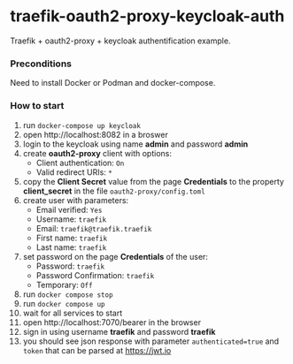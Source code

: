 # traefik-oauth2-proxy-keycloak-auth

Traefik + oauth2-proxy + keycloak authentification example.

### Preconditions

Need to install Docker or Podman and docker-compose.

### How to start

1. run `docker-compose up keycloak`
1. open http://localhost:8082 in a broswer
1. login to the keycloak using name **admin**  and password **admin**
1. create **oauth2-proxy** client with options:
    - Client authentication: `On` 
    - Valid redirect URIs: `*`
1. copy the **Client Secret** value from the page **Credentials** to the property **client_secret** in the file `oauth2-proxy/config.toml`
1. create user with parameters:
    - Email verified: `Yes` 
    - Username: `traefik`
    - Email: `traefik@traefik.traefik`
    - First name: `traefik`
    - Last name: `traefik`
1. set password on the page **Credentials** of the user:
    - Password: `traefik`
    - Password Confirmation: `traefik`
    - Temporary: `Off`    
1. run `docker compose stop`
1. run `docker compose up`
1. wait for all services to start
1. open http://localhost:7070/bearer in the browser
1. sign in using username **traefik** and password **traefik**
1. you should see json response with parameter `authenticated=true` and `token` that can be parsed at https://jwt.io 